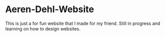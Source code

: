 # Aeren-Dehl-Website
This is just a for fun website that I made for my friend. Still in progress and learning on how to design websites.
